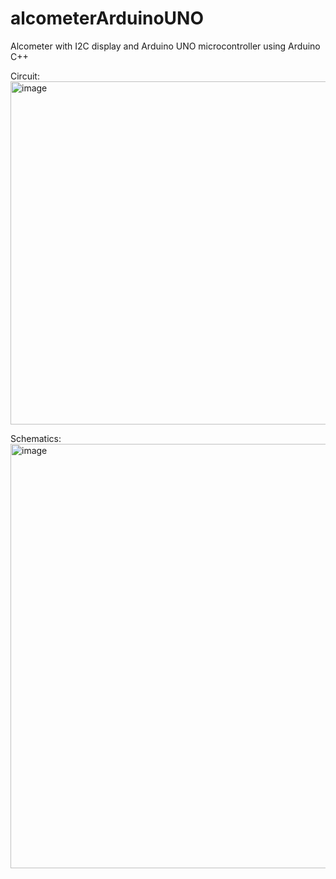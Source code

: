 # alcometerArduinoUNO
Alcometer with I2C display and Arduino UNO microcontroller using Arduino C++

Circuit:
<img width="549" alt="image" src="https://github.com/user-attachments/assets/f9f80da8-e4b6-4192-a866-f854be241739" />

Schematics:
<img width="679" alt="image" src="https://github.com/user-attachments/assets/08c3a677-baea-439f-99b7-cfaca54a981e" />

